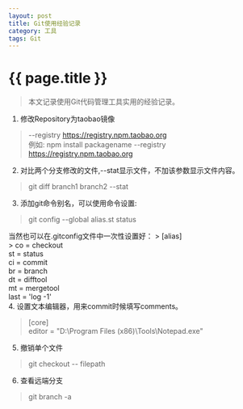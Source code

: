 ```yaml
---
layout: post
title: Git使用经验记录
category: 工具
tags: Git
---
```


{{ page.title }}
===

> 本文记录使用Git代码管理工具实用的经验记录。

1. 修改Repository为taobao镜像
> --registry https://registry.npm.taobao.org <br>
>例如: npm install packagename --registry https://registry.npm.taobao.org

2. 对比两个分支修改的文件,--stat显示文件，不加该参数显示文件内容。
> git diff branch1 branch2 --stat

3. 添加git命令别名，可以使用命令设置:
> git config --global alias.st status

   当然也可以在.gitconfig文件中一次性设置好：
    > [alias]  
    >  co = checkout<br>
    st = status<br>
    ci = commit<br>
    br = branch<br>
    dt = difftool<br>
    mt = mergetool<br>
    last = 'log -1'<br>
4. 设置文本编辑器，用来commit时候填写comments。
> [core]<br>
> editor = \"D:\\Program Files (x86)\\Tools\\Notepad.exe\"

5. 撤销单个文件
> git checkout -- filepath

6. 查看远端分支
> git branch -a